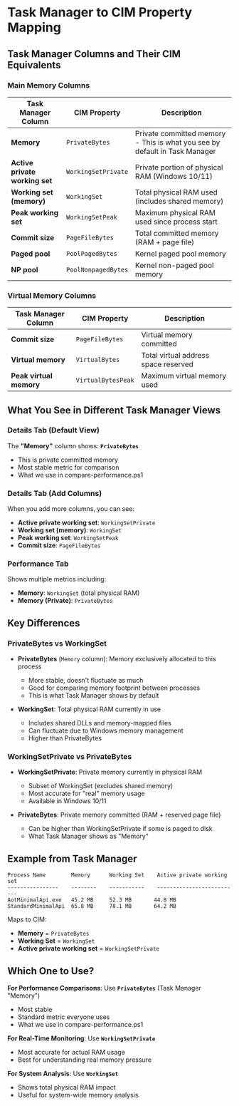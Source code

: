 # Task Manager to CIM Property Mapping

## Task Manager Columns and Their CIM Equivalents

### Main Memory Columns

| Task Manager Column | CIM Property | Description |
|---------------------|--------------|-------------|
| **Memory** | `PrivateBytes` | Private committed memory - This is what you see by default in Task Manager |
| **Active private working set** | `WorkingSetPrivate` | Private portion of physical RAM (Windows 10/11) |
| **Working set (memory)** | `WorkingSet` | Total physical RAM used (includes shared memory) |
| **Peak working set** | `WorkingSetPeak` | Maximum physical RAM used since process start |
| **Commit size** | `PageFileBytes` | Total committed memory (RAM + page file) |
| **Paged pool** | `PoolPagedBytes` | Kernel paged pool memory |
| **NP pool** | `PoolNonpagedBytes` | Kernel non-paged pool memory |

### Virtual Memory Columns

| Task Manager Column | CIM Property | Description |
|---------------------|--------------|-------------|
| **Commit size** | `PageFileBytes` | Virtual memory committed |
| **Virtual memory** | `VirtualBytes` | Total virtual address space reserved |
| **Peak virtual memory** | `VirtualBytesPeak` | Maximum virtual memory used |

## What You See in Different Task Manager Views

### Details Tab (Default View)
The **"Memory"** column shows: **`PrivateBytes`**
- This is private committed memory
- Most stable metric for comparison
- What we use in compare-performance.ps1

### Details Tab (Add Columns)
When you add more columns, you can see:
- **Active private working set**: `WorkingSetPrivate`
- **Working set (memory)**: `WorkingSet`
- **Peak working set**: `WorkingSetPeak`
- **Commit size**: `PageFileBytes`

### Performance Tab
Shows multiple metrics including:
- **Memory**: `WorkingSet` (total physical RAM)
- **Memory (Private)**: `PrivateBytes`

## Key Differences

### PrivateBytes vs WorkingSet
- **PrivateBytes** (`Memory` column): Memory exclusively allocated to this process
  - More stable, doesn't fluctuate as much
  - Good for comparing memory footprint between processes
  - This is what Task Manager shows by default

- **WorkingSet**: Total physical RAM currently in use
  - Includes shared DLLs and memory-mapped files
  - Can fluctuate due to Windows memory management
  - Higher than PrivateBytes

### WorkingSetPrivate vs PrivateBytes
- **WorkingSetPrivate**: Private memory currently in physical RAM
  - Subset of WorkingSet (excludes shared memory)
  - Most accurate for "real" memory usage
  - Available in Windows 10/11

- **PrivateBytes**: Private memory committed (RAM + reserved page file)
  - Can be higher than WorkingSetPrivate if some is paged to disk
  - What Task Manager shows as "Memory"

## Example from Task Manager

```
Process Name        Memory      Working Set    Active private working set
----------------    --------    -----------    --------------------------
AotMinimalApi.exe   45.2 MB     52.3 MB       44.8 MB
StandardMinimalApi  65.8 MB     78.1 MB       64.2 MB
```

Maps to CIM:
- **Memory** = `PrivateBytes`
- **Working Set** = `WorkingSet`
- **Active private working set** = `WorkingSetPrivate`

## Which One to Use?

**For Performance Comparisons**: Use **`PrivateBytes`** (Task Manager "Memory")
- Most stable
- Standard metric everyone uses
- What we use in compare-performance.ps1

**For Real-Time Monitoring**: Use **`WorkingSetPrivate`**
- Most accurate for actual RAM usage
- Best for understanding real memory pressure

**For System Analysis**: Use **`WorkingSet`**
- Shows total physical RAM impact
- Useful for system-wide memory analysis
